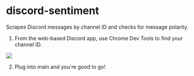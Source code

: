 # discord-sentiment
 Scrapes Discord messages by channel ID and checks for message polarity.

1. From the web-based Discord app, use Chrome Dev Tools to find your channel ID.

![](https://i.imgur.com/SFUzmWS.png)

2. Plug into main and you're good to go! 
